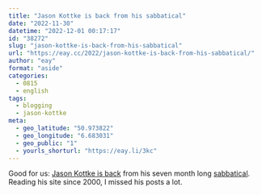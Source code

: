 ```yaml
---
title: "Jason Kottke is back from his sabbatical"
date: "2022-11-30"
datetime: "2022-12-01 00:17:17"
id: "38272"
slug: "jason-kottke-is-back-from-his-sabbatical"
url: "https://eay.cc/2022/jason-kottke-is-back-from-his-sabbatical/"
author: "eay"
format: "aside"
categories:
  - 0815
  - english
tags:
  - blogging
  - jason-kottke
meta:
  - geo_latitude: "50.973822"
  - geo_longitude: "6.683031"
  - geo_public: "1"
  - yourls_shorturl: "https://eay.li/3kc"
---
```


Good for us: [Jason Kottke is back](https://kottke.org/22/11/hi-hello-im-back-at-it) from his seven month long [sabbatical](https://kottke.org/22/05/announcement-im-going-to-miss-you-but-i-am-taking-a-sabbatical). Reading his site since 2000, I missed his posts a lot.
